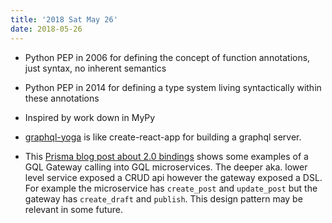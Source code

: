 ```yaml
---
title: '2018 Sat May 26'
date: 2018-05-26
---
```


- Python PEP in 2006 for defining the concept of function annotations, just syntax, no inherent semantics
- Python PEP in 2014 for defining a type system living syntactically within these annotations
- Inspired by work down in MyPy

- [graphql-yoga](https://github.com/prismagraphql/graphql-yoga) is like create-react-app for building a graphql server.
- This [Prisma blog post about 2.0 bindings](https://www.prisma.io/blog/graphql-binding-2-0-improved-api-schema-transforms-automatic-codegen-5934cd039db1/) shows some examples of a GQL Gateway calling into GQL microservices. The deeper aka. lower level service exposed a CRUD api however the gateway exposed a DSL. For example the microservice has `create_post` and `update_post` but the gateway has `create_draft` and `publish`. This design pattern may be relevant in some future.
